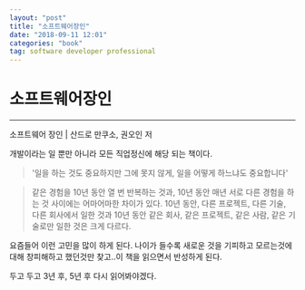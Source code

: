 ```yaml
---
layout: "post"
title: "소프트웨어장인"
date: "2018-09-11 12:01"
categories: "book"
tag: software developer professional
---
```


# 소프트웨어장인
----
소프트웨어 장인 | 산드로 만쿠소, 권오인 저


개발이라는 일 뿐만 아니라 모든 직업정신에 해당 되는 책이다.

> '일을 하는 것도 중요하지만 그에 못지 않게, 일을 어떻게 하느냐도 중요합니다'

> 같은 경험을 10년 동안 열 번 반복하는 것과, 10년 동안 매년 서로 다른 경험을 하는 것 사이에는 어마어마한 차이가 있다. 10년 동안, 다른 프로젝트, 다른 기술, 다른 회사에서 일한 것과 10년 동안 같은 회사, 같은 프로젝트, 같은 사람, 같은 기술로만 일한 것은 크게 다르다.


요즘들어 이런 고민을 많이 하게 된다. 나이가 들수록 새로운 것을 기피하고 모르는것에 대해 창피해하고 했던것만 찾고..이 책을 읽으면서 반성하게 된다.

두고 두고 3년 후, 5년 후 다시 읽어봐야겠다.

